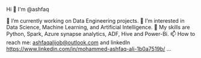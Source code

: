 Hi 👋 I'm @ashfaq

🔭 I’m currently working on Data Engineering projects.
👀 I’m interested in Data Science, Machine Learning, and Artificial Intelligence.
🌱 My skills are Python, Spark, Azure synapse analytics, ADF, Hive and Power-Bi.
📫 How to reach me: ashfaqalijob@outlook.com and linkedIn https://www.linkedin.com/in/mohammed-ashfaq-ali-1b0a7519b/ ...
